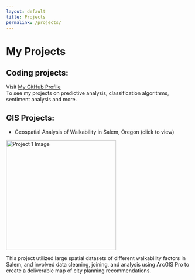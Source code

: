 ```yaml
---
layout: default
title: Projects
permalink: /projects/
---
```


# My Projects

## Coding projects:

Visit [My GitHub Profile](https://github.com/siegelhannah)<br>
To see my projects on predictive analysis, classification algorithms, sentiment analysis and more.
<br>

## GIS Projects:

- Geospatial Analysis of Walkability in Salem, Oregon (click to view)

<a href="{{ site.baseurl }}/assets/Salem_Final_Project.pdf">
    <img src="{{ site.baseurl }}/assets/FinalMapNeighborhoodIssues.jpg" alt="Project 1 Image" style="width: 300px;">
</a>
<br>

This project utilized large spatial datasets of different walkability factors in Salem, and involved data cleaning, joining, and analysis using ArcGIS Pro to create a deliverable map of city planning recommendations.

<br>
